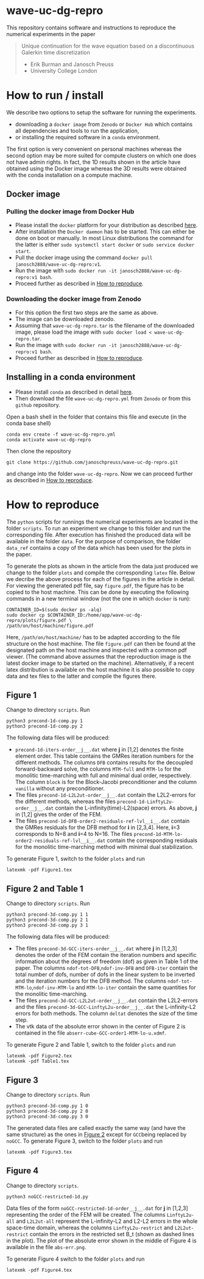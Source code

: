 # wave-uc-dg-repro

This repository contains software and instructions to reproduce the numerical experiments in the paper
> Unique continuation for the wave equation based on a discontinuous Galerkin time discretization
> * Erik Burman and Janosch Preuss
> * University College London

# How to run / install
We describe two options to setup the software for running the experiments.

* downloading a `docker image` from `Zenodo` or `Docker Hub` which contains all dependencies and tools to run the application,
* or installing the required software in a `conda` environment. 

The first option is very convenient on personal machines whereas the second option may be more suited for compute clusters on 
which one does not have admin rights. In fact, the 1D results shown in the article have obtained using the Docker image 
whereas the 3D results were obtained with the conda installation on a compute machine.

## Docker image 

### Pulling the docker image from Docker Hub 
* Please install the `docker` platform for your distribution as described [here](https://docs.docker.com/get-docker/).
* After installation the `Docker daemon` has to be started. This can either be done on boot or manually. In most Linux 
distributions the command for the latter is either `sudo systemctl start docker` or `sudo service docker start`.
* Pull the docker image using the command `docker pull janosch2888/wave-uc-dg-repro:v1`. 
* Run the image with `sudo docker run -it janosch2888/wave-uc-dg-repro:v1 bash`.
* Proceed further as described in [How to reproduce](#repro).

### Downloading the docker image from Zenodo
* For this option the first two steps are the same as above.
* The image can be downloaded zenodo. 
* Assuming that `wave-uc-dg-repro.tar` is the filename of the downloaded image, please load the image with `sudo docker load < wave-uc-dg-repro.tar`.
* Run the image with `sudo docker run -it janosch2888/wave-uc-dg-repro:v1 bash`.
* Proceed further as described in [How to reproduce](#repro).

## Installing in a conda environment
* Please install `conda` as described in detail [here](https://conda.io/projects/conda/en/latest/user-guide/install/index.html).
* Then download the file `wave-uc-dg-repro.yml` from `Zenodo` or from this `github` repository.

Open a bash shell in the folder that contains this file and execute (in the conda base shell)

    conda env create -f wave-uc-dg-repro.yml
    conda activate wave-uc-dg-repro 

Then clone the repository 

    git clone https://github.com/janoschpreuss/wave-uc-dg-repro.git

and change into the folder `wave-uc-dg-repro`. Now we can proceed further as described in [How to reproduce](#repro).


# <a name="repro"></a> How to reproduce
The `python` scripts for runnings the numerical experiments are located in the folder `scripts`.
To run an experiment we change to this folder and run the corresponding file.
After execution has finished the produced data will be available in the folder `data`.
For the purpose of comparison, the folder `data_ref` contains a copy of the data which has been used for the plots in the paper.

To generate the plots as shown in the article from the data just produced we change to the folder `plots`
and compile the corresponding `latex` file.
Below we decribe the above process for each of the figures in the article in detail.
For viewing the generated pdf file, say `figure.pdf`, the figure has to be copied to the host machine.
This can be done by executing the following commands in a new terminal window (not the one in which `docker` is run):

    CONTAINER_ID=$(sudo docker ps -alq)
    sudo docker cp $CONTAINER_ID:/home/app/wave-uc-dg-repro/plots/figure.pdf \
    /path/on/host/machine/figure.pdf

Here, `/path/on/host/machine/` has to be adapted according to the file structure on the host machine.
The file `figure.pdf` can then be found at the designated path on the host machine and inspected with a common pdf viewer.
(The command above assumes that the reproduction image is the latest docker image to be started on the machine).
Alternatively, if a recent latex distribution is available on the host machine it is also possible to copy data and tex files to the latter and
compile the figures there.

## <a name="Fig1"></a> Figure 1
Change to directory `scripts`. Run 
    
    python3 precond-1d-comp.py 1
    python3 precond-1d-comp.py 2

The following data files will be produced:
* `precond-1d-iters-order__j__.dat` where __j__ in [1,2] denotes the finite element order. This table contains the GMRes iteration numbers for the different methods. 
The columns `DFB` contains results for the decoupled forward-backward solve, the columns `MTM-full` and `MTM-lo` for the monolitic time-marching with full and minimal 
dual order, respectively. The column `block` is for the Block-Jacobi preconditioner and the column `vanilla` without any preconditioner.
* The files `precond-1d-L2L2ut-order__j__.dat` contain the L2L2-errors for the different methods, whereas the files `precond-1d-LinftyL2u-order__j__.dat` contain the 
L-infinity(time)-L2(space) errors. As above, __j__ in [1,2] gives the order of the FEM.  
* The files `precond-1d-DFB-order2-residuals-ref-lvl__i__.dat` contain the GMRes residuals for the DFB method for __i__ in [2,3,4]. Here, __i__=3 corresponds to N=8 and __i__=4 to N=16. The files `precond-1d-MTM-lo-order2-residuals-ref-lvl__i__.dat` contain the corresponding residuals for the monolitic time-marching method with minimal dual stabilization.

To generate Figure 1, switch to the folder `plots` and run 
 
    latexmk -pdf Figure1.tex

## <a name="Fig2"></a> Figure 2 and Table 1
Change to directory `scripts`. Run 

    python3 precond-3d-comp.py 1 1
    python3 precond-3d-comp.py 2 1
    python3 precond-3d-comp.py 3 1

The following data files will be produced:
* The files `precond-3d-GCC-iters-order__j__.dat` where __j__ in [1,2,3] denotes the order of the FEM contain the iteration numbers and specific information about the degrees of freedom (dof) as given in Table 1 of the paper. The columns `ndof-tot-DFB`,`ndof-inv-DFB` and `DFB-iter` contain the total number of dofs, number of dofs in the linear system to be inverted and the iteration numbers for the DFB method. The columns `ndof-tot-MTM-lo`,`ndof-inv-MTM-lo` and `MTM-lo-iter` contain the same quantities for the monolitic time-marching. 
* The files `precond-3d-GCC-L2L2ut-order__j__.dat` contain the L2L2-errors and the files `precond-3d-GCC-LinftyL2u-order__j__.dat` the L-infinity-L2 errors for both methods. The column `deltat` denotes the size of the time step.
* The vtk data of the absolute error shown in the center of Figure 2 is contained in the file `abserr-cube-GCC-order1-MTM-lo-u.xdmf`. 

To generate Figure 2 and Table 1, switch to the folder `plots` and run 

    latexmk -pdf Figure2.tex
    latexmk -pdf Table1.tex

## <a name="Fig3"></a> Figure 3
Change to directory `scripts`. Run 

    python3 precond-3d-comp.py 1 0
    python3 precond-3d-comp.py 2 0
    python3 precond-3d-comp.py 3 0

The generated data files are called exactly the same way (and have the same structure) as the ones in [Figure 2](#Fig2) except for `GCC`being replaced by `noGCC`.
To generate Figure 3, switch to the folder `plots` and run 

    latexmk -pdf Figure3.tex


## <a name="Fig4"></a> Figure 4
Change to directory `scripts`.
 
    python3 noGCC-restricted-1d.py

Data files of the form `noGCC-restricted-1d-order__j__.dat` for __j__ in [1,2,3] representing the order of the FEM will be created. The columns `LinftyL2u-all` 
and `L2L2ut-all` represent the L-infinity-L2 and L2-L2 errors in the whole space-time domain, whereas the columns `LinftyL2u-restrict` and `L2L2ut-restrict` 
contain the errors in the restricted set B_t (shown as dashed lines in the plot). The plot of the absolute error shown in the middle of Figure 4 is available 
in the file `abs-err.png`.

To generate Figure 4 switch to the folder `plots` and run 

    latexmk -pdf Figure4.tex


